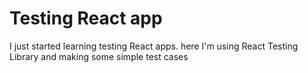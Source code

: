 # Testing React app
I just started learning testing React apps. here I'm using React Testing Library and making some simple test cases